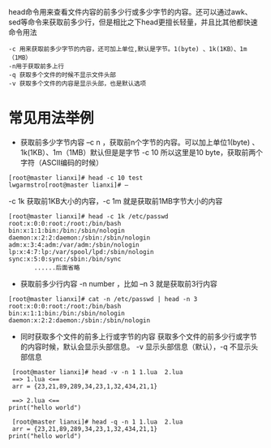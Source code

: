 head命令用来查看文件内容的前多少行或多少字节的内容。还可以通过awk、sed等命令来获取前多少行，但是相比之下head更擅长轻量，并且比其他都快速
命令用法
```
-c 用来获取前多少字节的内容，还可加上单位,默认是字节。1(byte) 、1k(1KB）、1m（1MB）
-n用于获取前多上行
-q 获取多个文件的时候不显示文件头部
-v 获取多个文件的内容是显示头部，也是默认选项
```
# 常见用法举例
- 获取前多少字节内容
–c n ，获取前n个字节的内容。可以加上单位1(byte) 、1k(1KB）、1m（1MB）默认但是是字节
-c 10     所以这里是10 byte，获取前两个字符（ASCII编码的时候）
```
[root@master lianxi]# head -c 10 test
lwgarmstro[root@master lianxi]# –
```
-c 1k 获取前1KB大小的内容，-c 1m 就是获取前1MB字节大小的内容
```
[root@master lianxi]# head -c 1k /etc/passwd
root:x:0:0:root:/root:/bin/bash
bin:x:1:1:bin:/bin:/sbin/nologin
daemon:x:2:2:daemon:/sbin:/sbin/nologin
adm:x:3:4:adm:/var/adm:/sbin/nologin
lp:x:4:7:lp:/var/spool/lpd:/sbin/nologin
sync:x:5:0:sync:/sbin:/bin/sync
       ......后面省略
```
- 获取前多少行内容
-n number ，比如 –n 3 就是获取前3行内容
```
[root@master lianxi]# cat -n /etc/passwd | head -n 3
root:x:0:0:root:/root:/bin/bash
bin:x:1:1:bin:/bin:/sbin/nologin
daemon:x:2:2:daemon:/sbin:/sbin/nologin
```
- 同时获取多个文件的前多上行或字节的内容
获取多个文件的前多少行或字节 的内容时候，默认会显示头部信息。
-v 显示头部信息（默认），-q 不显示头部信息
```
 [root@master lianxi]# head -v -n 1 1.lua  2.lua 
 ==> 1.lua <==
 arr = {23,21,89,289,34,23,1,32,434,21,1}

 ==> 2.lua <==
print("hello world")
```
```
 [root@master lianxi]# head -q -n 1 1.lua  2.lua  
 arr = {23,21,89,289,34,23,1,32,434,21,1}
print("hello world")
```
